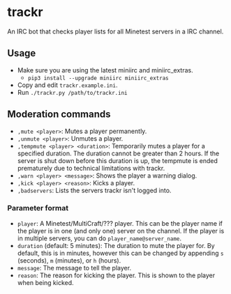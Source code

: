 # trackr

An IRC bot that checks player lists for all Minetest servers in a IRC channel.

## Usage

 - Make sure you are using the latest miniirc and miniirc_extras.
    - `pip3 install --upgrade miniirc miniirc_extras`
 - Copy and edit `trackr.example.ini`.
 - Run `./trackr.py /path/to/trackr.ini`

## Moderation commands

 - `,mute <player>`: Mutes a player permanently.
 - `,unmute <player>`: Unmutes a player.
 - `,tempmute <player> <duration>`: Temporarily mutes a player for a specified
    duration. The duration cannot be greater than 2 hours. If the server is
    shut down before this duration is up, the tempmute is ended prematurely due
    to technical limitations with trackr.
 - `,warn <player> <message>`: Shows the player a warning dialog.
 - `,kick <player> <reason>`: Kicks a player.
 - `,badservers`: Lists the servers trackr isn't logged into.

### Parameter format

 - `player`: A Minetest/MultiCraft/??? player. This can be the player name if
    the player is in one (and only one) server on the channel. If the player
    is in multiple servers, you can do `player_name@server_name`.
 - `duration` (default: 5 minutes): The duration to mute the player for. By
    default, this is in minutes, however this can be changed by appending `s`
    (seconds), `m` (minutes), or `h` (hours).
 - `message`: The message to tell the player.
 - `reason`: The reason for kicking the player. This is shown to the player
    when being kicked.
